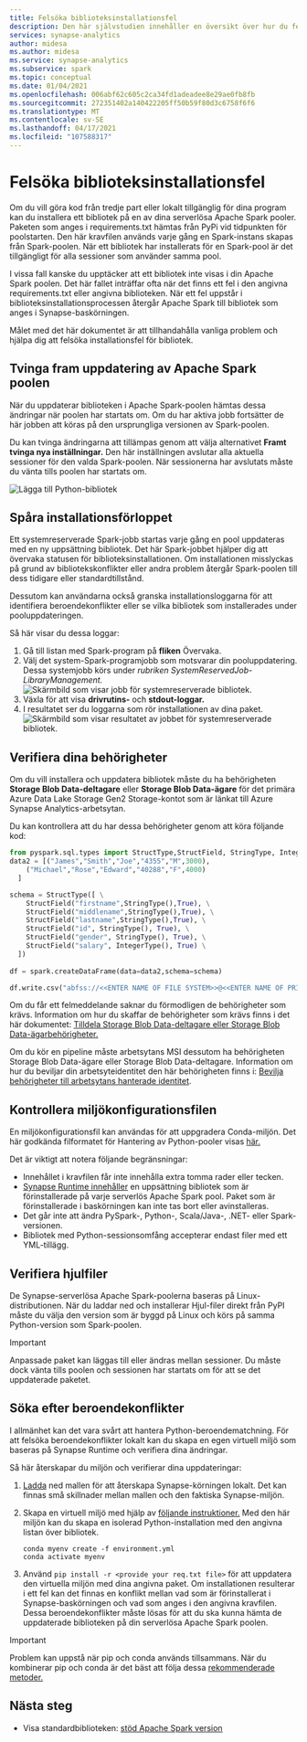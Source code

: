 ```yaml
---
title: Felsöka biblioteksinstallationsfel
description: Den här självstudien innehåller en översikt över hur du felsöker biblioteksinstallationsfel.
services: synapse-analytics
author: midesa
ms.author: midesa
ms.service: synapse-analytics
ms.subservice: spark
ms.topic: conceptual
ms.date: 01/04/2021
ms.openlocfilehash: 006abf62c605c2ca34fd1adeadee8e29ae0fb8fb
ms.sourcegitcommit: 272351402a140422205ff50b59f80d3c6758f6f6
ms.translationtype: MT
ms.contentlocale: sv-SE
ms.lasthandoff: 04/17/2021
ms.locfileid: "107588317"
---
```

# <a name="troubleshoot-library-installation-errors"></a>Felsöka biblioteksinstallationsfel 
Om du vill göra kod från tredje part eller lokalt tillgänglig för dina program kan du installera ett bibliotek på en av dina serverlösa Apache Spark pooler. Paketen som anges i requirements.txt hämtas från PyPi vid tidpunkten för poolstarten. Den här kravfilen används varje gång en Spark-instans skapas från Spark-poolen. När ett bibliotek har installerats för en Spark-pool är det tillgängligt för alla sessioner som använder samma pool. 

I vissa fall kanske du upptäcker att ett bibliotek inte visas i din Apache Spark poolen. Det här fallet inträffar ofta när det finns ett fel i den angivna requirements.txt eller angivna biblioteken. När ett fel uppstår i biblioteksinstallationsprocessen återgår Apache Spark till bibliotek som anges i Synapse-baskörningen.

Målet med det här dokumentet är att tillhandahålla vanliga problem och hjälpa dig att felsöka installationsfel för bibliotek.

## <a name="force-update-your-apache-spark-pool"></a>Tvinga fram uppdatering av Apache Spark poolen
När du uppdaterar biblioteken i Apache Spark-poolen hämtas dessa ändringar när poolen har startats om. Om du har aktiva jobb fortsätter de här jobben att köras på den ursprungliga versionen av Spark-poolen.

Du kan tvinga ändringarna att tillämpas genom att välja alternativet **Framt tvinga nya inställningar.** Den här inställningen avslutar alla aktuella sessioner för den valda Spark-poolen. När sessionerna har avslutats måste du vänta tills poolen har startats om. 

![Lägga till Python-bibliotek](./media/apache-spark-azure-portal-add-libraries/update-libraries.png "Lägga till Python-bibliotek")

## <a name="track-installation-progress"></a>Spåra installationsförloppet
Ett systemreserverade Spark-jobb startas varje gång en pool uppdateras med en ny uppsättning bibliotek. Det här Spark-jobbet hjälper dig att övervaka statusen för biblioteksinstallationen. Om installationen misslyckas på grund av bibliotekskonflikter eller andra problem återgår Spark-poolen till dess tidigare eller standardtillstånd. 

Dessutom kan användarna också granska installationsloggarna för att identifiera beroendekonflikter eller se vilka bibliotek som installerades under pooluppdateringen.

Så här visar du dessa loggar:
1. Gå till listan med Spark-program på **fliken** Övervaka. 
2. Välj det system-Spark-programjobb som motsvarar din pooluppdatering. Dessa systemjobb körs under *rubriken SystemReservedJob-LibraryManagement.*
   ![Skärmbild som visar jobb för systemreserverade bibliotek.](./media/apache-spark-azure-portal-add-libraries/system-reserved-library-job.png "Visa systembiblioteksjobb")
3. Växla för att visa **drivrutins-** och **stdout-loggar.** 
4. I resultatet ser du loggarna som rör installationen av dina paket.
    ![Skärmbild som visar resultatet av jobbet för systemreserverade bibliotek.](./media/apache-spark-azure-portal-add-libraries/system-reserved-library-job-results.png "Visa jobbförloppet för systembibliotek")

## <a name="validate-your-permissions"></a>Verifiera dina behörigheter
Om du vill installera och uppdatera bibliotek måste du ha behörigheten **Storage Blob Data-deltagare** eller **Storage Blob Data-ägare** för det primära Azure Data Lake Storage Gen2 Storage-kontot som är länkat till Azure Synapse Analytics-arbetsytan.

Du kan kontrollera att du har dessa behörigheter genom att köra följande kod:

```python
from pyspark.sql.types import StructType,StructField, StringType, IntegerType
data2 = [("James","Smith","Joe","4355","M",3000),
    ("Michael","Rose","Edward","40288","F",4000)
  ]

schema = StructType([ \
    StructField("firstname",StringType(),True), \
    StructField("middlename",StringType(),True), \
    StructField("lastname",StringType(),True), \
    StructField("id", StringType(), True), \
    StructField("gender", StringType(), True), \
    StructField("salary", IntegerType(), True) \
  ])
 
df = spark.createDataFrame(data=data2,schema=schema)

df.write.csv("abfss://<<ENTER NAME OF FILE SYSTEM>>@<<ENTER NAME OF PRIMARY STORAGE ACCOUNT>>.dfs.core.windows.net/validate_permissions.csv")

```
Om du får ett felmeddelande saknar du förmodligen de behörigheter som krävs. Information om hur du skaffar de behörigheter som krävs finns i det här dokumentet: [Tilldela Storage Blob Data-deltagare eller Storage Blob Data-ägarbehörigheter.](../../storage/common/storage-auth-aad-rbac-portal.md#assign-an-azure-built-in-role)

Om du kör en pipeline måste arbetsytans MSI dessutom ha behörigheten Storage Blob Data-ägare eller Storage Blob Data-deltagare. Information om hur du beviljar din arbetsyteidentitet den här behörigheten finns i: [Bevilja behörigheter till arbetsytans hanterade identitet](../security/how-to-grant-workspace-managed-identity-permissions.md).

## <a name="check-the-environment-configuration-file"></a>Kontrollera miljökonfigurationsfilen
En miljökonfigurationsfil kan användas för att uppgradera Conda-miljön. Det här godkända filformatet för Hantering av Python-pooler visas [här.](./apache-spark-manage-python-packages.md)

Det är viktigt att notera följande begränsningar:
   -  Innehållet i kravfilen får inte innehålla extra tomma rader eller tecken. 
   -  [Synapse Runtime innehåller](apache-spark-version-support.md) en uppsättning bibliotek som är förinstallerade på varje serverlös Apache Spark pool. Paket som är förinstallerade i baskörningen kan inte tas bort eller avinstalleras.
   -  Det går inte att ändra PySpark-, Python-, Scala/Java-, .NET- eller Spark-versionen.
   -  Bibliotek med Python-sessionsomfång accepterar endast filer med ett YML-tillägg.

## <a name="validate-wheel-files"></a>Verifiera hjulfiler
De Synapse-serverlösa Apache Spark-poolerna baseras på Linux-distributionen. När du laddar ned och installerar Hjul-filer direkt från PyPI måste du välja den version som är byggd på Linux och körs på samma Python-version som Spark-poolen.

>[!IMPORTANT]
>Anpassade paket kan läggas till eller ändras mellan sessioner. Du måste dock vänta tills poolen och sessionen har startats om för att se det uppdaterade paketet.

## <a name="check-for-dependency-conflicts"></a>Söka efter beroendekonflikter
 I allmänhet kan det vara svårt att hantera Python-beroendematchning. För att felsöka beroendekonflikter lokalt kan du skapa en egen virtuell miljö som baseras på Synapse Runtime och verifiera dina ändringar.

Så här återskapar du miljön och verifierar dina uppdateringar:
 1. [Ladda](https://github.com/Azure-Samples/Synapse/blob/main/Spark/Python/base_environment.yml) ned mallen för att återskapa Synapse-körningen lokalt. Det kan finnas små skillnader mellan mallen och den faktiska Synapse-miljön.
   
 2. Skapa en virtuell miljö med hjälp av [följande instruktioner.](https://conda.io/projects/conda/en/latest/user-guide/tasks/manage-environments.html#activating-an-environment) Med den här miljön kan du skapa en isolerad Python-installation med den angivna listan över bibliotek. 
    
    ```
    conda myenv create -f environment.yml
    conda activate myenv
    ```
   
 3. Använd ``pip install -r <provide your req.txt file>`` för att uppdatera den virtuella miljön med dina angivna paket. Om installationen resulterar i ett fel kan det finnas en konflikt mellan vad som är förinstallerat i Synapse-baskörningen och vad som anges i den angivna kravfilen. Dessa beroendekonflikter måste lösas för att du ska kunna hämta de uppdaterade biblioteken på din serverlösa Apache Spark poolen.

>[!IMPORTANT]
>Problem kan uppstå när pip och conda används tillsammans. När du kombinerar pip och conda är det bäst att följa dessa [rekommenderade metoder.](https://conda.io/projects/conda/en/latest/user-guide/tasks/manage-environments.html#activating-an-environment)

## <a name="next-steps"></a>Nästa steg
- Visa standardbiblioteken: [stöd Apache Spark version](apache-spark-version-support.md)
